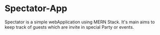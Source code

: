 # Spectator-App
Spectator is a simple webApplication using MERN Stack. It's main aims to keep track of guests which are invite in special Party or events.
